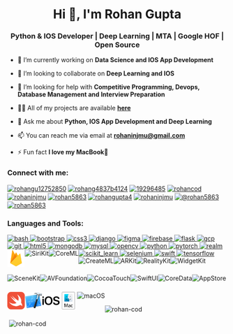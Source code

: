 <h1 align="center">Hi 👋, I'm Rohan Gupta</h1>
<h3 align="center">Python & IOS Developer | Deep Learning | MTA | Google HOF | Open Source</h3>


- 🔭 I’m currently working on **Data Science and IOS App Development**

- 👯 I’m looking to collaborate on **Deep Learning and IOS**

- 🤝 I’m looking for help with **Competitive Programming, Devops, Database Management and Interview Preparation**

- 👨‍💻 All of my projects are available [**here**](https://github.com/Rohan-cod?tab=repositories&q=&type=source&language=)

- 💬 Ask me about **Python, IOS App Development and Deep Learning**

- 📫 You can reach me via email at **rohaninjmu@gmail.com**

- ⚡ Fun fact **I love my MacBook**

<p align="left"> 
<h3 align="left">Connect with me:</h3>
<a href="https://twitter.com/rohangu12752850" target="blank"><img align="center" src="https://cdn.jsdelivr.net/npm/simple-icons@3.0.1/icons/twitter.svg" alt="rohangu12752850" height="30" width="40" /></a>
<a href="https://linkedin.com/in/rohang4837b4124" target="blank"><img align="center" src="https://cdn.jsdelivr.net/npm/simple-icons@3.0.1/icons/linkedin.svg" alt="rohang4837b4124" height="30" width="40" /></a>
<a href="https://stackoverflow.com/users/14105345/rohan-gupta" target="blank"><img align="center" src="https://cdn.jsdelivr.net/npm/simple-icons@3.0.1/icons/stackoverflow.svg" alt="19296485" height="30" width="40" /></a>
<a href="https://kaggle.com/rohancod" target="blank"><img align="center" src="https://cdn.jsdelivr.net/npm/simple-icons@3.0.1/icons/kaggle.svg" alt="rohancod" height="30" width="40" /></a>
<a href="https://fb.com/rohaninjmu" target="blank"><img align="center" src="https://cdn.jsdelivr.net/npm/simple-icons@3.0.1/icons/facebook.svg" alt="rohaninjmu" height="30" width="40" /></a>
<a href="https://www.codechef.com/users/rohan5863" target="blank"><img align="center" src="https://cdn.jsdelivr.net/npm/simple-icons@3.1.0/icons/codechef.svg" alt="rohan5863" height="30" width="40" /></a>
<a href="https://www.hackerrank.com/rohangupta4" target="blank"><img align="center" src="https://cdn.jsdelivr.net/npm/simple-icons@3.0.1/icons/hackerrank.svg" alt="rohangupta4" height="30" width="40" /></a>
<a href="https://www.leetcode.com/rohaninjmu" target="blank"><img align="center" src="https://cdn.jsdelivr.net/npm/simple-icons@3.0.1/icons/leetcode.svg" alt="rohaninjmu" height="30" width="40" /></a>
<a href="https://www.hackerearth.com/@rohan5863" target="blank"><img align="center" src="https://cdn.jsdelivr.net/npm/simple-icons@3.0.1/icons/hackerearth.svg" alt="@rohan5863" height="30" width="40" /></a>
<a href="https://auth.geeksforgeeks.org/user/rohan5863" target="blank"><img align="center" src="https://cdn.jsdelivr.net/npm/simple-icons@3.0.1/icons/geeksforgeeks.svg" alt="rohan5863" height="30" width="40" /></a>
</p>

<h3 align="left">Languages and Tools:</h3>
<p align="left"> <a href="https://www.gnu.org/software/bash/" target="_blank"> <img src="https://www.vectorlogo.zone/logos/gnu_bash/gnu_bash-icon.svg" alt="bash" width="40" height="40"/> </a> <a href="https://getbootstrap.com" target="_blank"> <img src="https://devicons.github.io/devicon/devicon.git/icons/bootstrap/bootstrap-plain.svg" alt="bootstrap" width="40" height="40"/> </a> <a href="https://www.w3schools.com/css/" target="_blank"> <img src="https://devicons.github.io/devicon/devicon.git/icons/css3/css3-original-wordmark.svg" alt="css3" width="40" height="40"/> </a> <a href="https://www.djangoproject.com/" target="_blank"> <img src="https://devicons.github.io/devicon/devicon.git/icons/django/django-original.svg" alt="django" width="40" height="40"/> </a> <a href="https://www.figma.com/" target="_blank"> <img src="https://www.vectorlogo.zone/logos/figma/figma-icon.svg" alt="figma" width="40" height="40"/> </a> <a href="https://firebase.google.com/" target="_blank"> <img src="https://www.vectorlogo.zone/logos/firebase/firebase-icon.svg" alt="firebase" width="40" height="40"/> </a> <a href="" target="_blank"> <img src="https://www.vectorlogo.zone/logos/pocoo_flask/pocoo_flask-icon.svg" alt="flask" width="40" height="40"/> </a> <a href="https://cloud.google.com" target="_blank"> <img src="https://www.vectorlogo.zone/logos/google_cloud/google_cloud-icon.svg" alt="gcp" width="40" height="40"/> </a> <a href="https://git-scm.com/" target="_blank"> <img src="https://www.vectorlogo.zone/logos/git-scm/git-scm-icon.svg" alt="git" width="40" height="40"/> </a> <a href="https://www.w3.org/html/" target="_blank"> <img src="https://devicons.github.io/devicon/devicon.git/icons/html5/html5-original-wordmark.svg" alt="html5" width="40" height="40"/> </a> <a href="https://www.mongodb.com/" target="_blank"> <img src="https://devicons.github.io/devicon/devicon.git/icons/mongodb/mongodb-original-wordmark.svg" alt="mongodb" width="40" height="40"/> </a> <a href="https://www.mysql.com/" target="_blank"> <img src="https://devicons.github.io/devicon/devicon.git/icons/mysql/mysql-original-wordmark.svg" alt="mysql" width="40" height="40"/> </a> <a href="https://opencv.org/" target="_blank"> <img src="https://www.vectorlogo.zone/logos/opencv/opencv-icon.svg" alt="opencv" width="40" height="40"/> </a> <a href="https://www.python.org" target="_blank"> <img src="https://devicons.github.io/devicon/devicon.git/icons/python/python-original.svg" alt="python" width="40" height="40"/> </a> <a href="https://pytorch.org/" target="_blank"> <img src="https://www.vectorlogo.zone/logos/pytorch/pytorch-icon.svg" alt="pytorch" width="40" height="40"/> </a> <a href="" target="_blank"> <img src="https://raw.githubusercontent.com/bestofjs/bestofjs-webui/8665e8c267a0215f3159df28b33c365198101df5/public/logos/realm.svg" alt="realm" width="40" height="40"/> </a> <a href="" target="_blank"> <img src="https://upload.wikimedia.org/wikipedia/commons/0/05/Scikit_learn_logo_small.svg" alt="scikit_learn" width="40" height="40"/> </a> <a href="https://www.selenium.dev" target="_blank"> <img src="https://raw.githubusercontent.com/detain/svg-logos/780f25886640cef088af994181646db2f6b1a3f8/svg/selenium-logo.svg" alt="selenium" width="40" height="40"/> </a> <a href="" target="_blank"> <img src="https://devicons.github.io/devicon/devicon.git/icons/swift/swift-original-wordmark.svg" alt="swift" width="40" height="40"/> </a> <a href="https://www.tensorflow.org" target="_blank"> <img src="https://www.vectorlogo.zone/logos/tensorflow/tensorflow-icon.svg" alt="tensorflow" width="40" height="40"/> </a> <img align="left" alt="Firebase" height="40px" src="https://raw.githubusercontent.com/github/explore/80688e429a7d4ef2fca1e82350fe8e3517d3494d/topics/firebase/firebase.png" /> <img align="left" alt="SiriKit" height="40px" src="https://github.com/jVirus/jVirus/blob/master/Assets/sirikit.png?raw=true" /> <img align="left" alt="CoreML" height="40px" src="https://github.com/jVirus/jVirus/blob/master/Assets/coreml.png?raw=true" />
<img align="left" alt="CreateML" height="40px" src="https://github.com/jVirus/jVirus/blob/master/Assets/createml2.png?raw=true" />
<img align="left" alt="ARKit" height="40px" src="https://github.com/jVirus/jVirus/blob/master/Assets/arkit.png?raw=true" />
<img align="left" alt="RealityKit" height="40px" src="https://github.com/jVirus/jVirus/blob/master/Assets/realitykit.png?raw=true" />
<img align="left" alt="WidgetKit" height="40px" src="https://github.com/jVirus/jVirus/blob/master/Assets/widgetkit.png?raw=true" /> <img align="left" alt="SceneKit" height="40px" src="https://github.com/jVirus/jVirus/blob/master/Assets/scenekit.png?raw=true" /> <img align="left" alt="AVFoundation" height="40px" src="https://github.com/jVirus/jVirus/blob/master/Assets/avfoundation.png?raw=true" /> <img align="left" alt="CocoaTouch" height="40px" src="https://github.com/jVirus/jVirus/blob/master/Assets/cocoatouch.png?raw=true" />
<img align="left" alt="SwiftUI" height="40px" src="https://github.com/jVirus/jVirus/blob/master/Assets/swiftui.png?raw=true" />
<img align="left" alt="CoreData" height="40px" src="https://github.com/jVirus/jVirus/blob/master/Assets/coredata.png?raw=true" /> <img align="left" alt="AppStore" height="40px" src="https://github.com/jVirus/jVirus/blob/master/Assets/appstore.png?raw=true" />
<img align="left" alt="Swift" height="40px" src="https://raw.githubusercontent.com/github/explore/80688e429a7d4ef2fca1e82350fe8e3517d3494d/topics/swift/swift.png" /> <img align="left" alt="Xcode" height="40px" src="https://raw.githubusercontent.com/github/explore/80688e429a7d4ef2fca1e82350fe8e3517d3494d/topics/xcode/xcode.png" /> <img align="left" alt="iOS" height="40px" src="https://raw.githubusercontent.com/github/explore/80688e429a7d4ef2fca1e82350fe8e3517d3494d/topics/ios/ios.png" />
<img align="left" alt="macOS" height="40px" src="https://raw.githubusercontent.com/github/explore/80688e429a7d4ef2fca1e82350fe8e3517d3494d/topics/macos/macos.png" /> <img align="left" alt="macOS" height="40px" src="https://pbs.twimg.com/profile_images/1148952014036054016/xxv7lLvp_400x400.jpg" /></p>
<br>
&nbsp;
<p><img align="left" src="https://github-readme-stats.vercel.app/api/top-langs/?username=rohan-cod&layout=compact" alt="rohan-cod" /></p>
<br>
<p>&nbsp;<img align="center" src="https://github-readme-stats.vercel.app/api?username=rohan-cod&show_icons=true" alt="rohan-cod" /></p>
